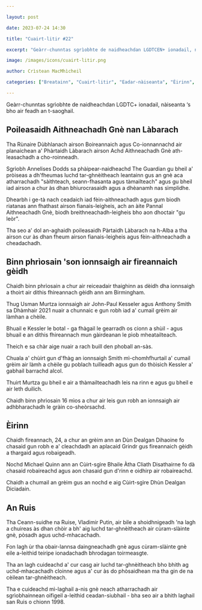 ```yaml
---

layout: post

date: 2023-07-24 14:30

title: "Cuairt-litir #22"

excerpt: "Geàrr-chunntas sgrìobhte de naidheachdan LGDTCEN+ ionadail, nàiseanta ‘s bho air feadh an t-saoghail."

image: /images/icons/cuairt-litir.png

author: Crìstean MacMhìcheil

categories: ["Breatainn", "Cuairt-litir", "Eadar-nàiseanta", "Èirinn", "Lagh", "Poileataigs"]

---
```


Geàrr-chunntas sgrìobhte de naidheachdan LGDTC+ ionadail, nàiseanta ‘s bho air feadh an t-saoghail.

## Poileasaidh Aithneachadh Gnè nan Làbarach

Tha Rùnaire Dùbhlanach airson Boireannaich agus Co-ionnannachd air planaichean a' Phàrtaidh Làbarach airson Achd Aithneachadh Gnè ath-leasachadh a cho-roinneadh.

Sgrìobh Annelises Dodds sa phàipear-naidheachd The Guardian gu bheil a' pròiseas a dh'fheumas luchd tar-ghnèitheach leantainn gus an gnè aca atharrachadh "sàithteach, seann-fhasanta agus tàmailteach" agus gu bheil iad airson a chur às dhan bhiurocrasaidh agus a dhèanamh nas sìmplidhe.

Dhearbh i ge-tà nach ceadaich iad fèin-aithneachadh agus gum biodh riatanas ann fhathast airson fianais-leigheis, ach an àite Pannal Aithneachadh Gnè, biodh breithneachadh-leigheis bho aon dhoctair "gu leòr".

Tha seo a' dol an-aghaidh poileasaidh Pàrtaidh Làbarach na h-Alba a tha airson cur às dhan fheum airson fianais-leigheis agus fèin-aithneachadh a cheadachadh.

## Binn phrìosain 'son ionnsaigh air fireannaich gèidh

Chaidh binn phrìosain a chur air reiceadair thaighinn as dèidh dha ionnsaigh a thoirt air dithis fhireannach gèidh ann am Birmingham.

Thug Usman Murtza ionnsaigh air John-Paul Kesseler agus Anthony Smith sa Dhàmhair 2021 nuair a chunnaic e gun robh iad a' cumail grèim air làmhan a chèile.

Bhuail e Kessler le botal - ga fhàgail le gearradh os cionn a shùil - agus bhuail e an dithis fhireannach mun gàirdeanan le pìob mheatailteach.

Theich e sa chàr aige nuair a rach buill den phoball an-sàs.

Chuala a' chùirt gun d'fhàg an ionnsaigh Smith mì-chomhfhurtail a' cumail grèim air làmh a chèile gu poblach tuilleadh agus gun do thòisich Kessler a' gabhail barrachd alcol.

Thuirt Murtza gu bheil e air a thàmailteachadh leis na rinn e agus gu bheil e air leth duilich.

Chaidh binn phrìosain 16 mìos a chur air leis gun robh an ionnsaigh air adhbharachadh le gràin co-sheòrsachd.

## Èirinn

Chaidh fireannach, 24, a chur an grèim ann an Dùn Dealgan Dihaoine fo chasaid gun robh e a' cleachdadh an aplacaid Grindr gus fireannaich gèidh a thargaid agus robaigeadh.

Nochd Michael Quinn ann an Cùirt-sgìre Bhaile Àtha Cliath Disathairne fo dà chasaid robaireachd agus aon chasaid gun d'rinn e oidhirp air robaireachd.

Chaidh a chumail an grèim gus an nochd e aig Cùirt-sgìre Dhùn Dealgan Diciadain.

## An Ruis

Tha Ceann-suidhe na Ruise, Vladimir Putin, air bile a shoidhnigeadh 'na lagh a chuireas às dhan chòir a bh' aig luchd tar-ghnèitheach air cùram-slàinte gnè, pòsadh agus uchd-mhacachadh.

Fon lagh ùr tha obair-lannsa daingneachadh gnè agus cùram-slàinte gnè eile a-leithid teiripe ionadachadh bhrodagan toirmeasgte.

Tha an lagh cuideachd a' cur casg air luchd tar-ghnèitheach bho bhith ag uchd-mhacachadh cloinne agus a' cur às do phòsaidhean ma tha gin de na cèilean tar-ghnèitheach.

Tha e cuideachd mì-laghail a-nis gnè neach atharrachadh air sgrìobhainnean oifigeil a-leithid ceadan-siubhail - bha seo air a bhith laghail san Ruis o chionn 1998.

